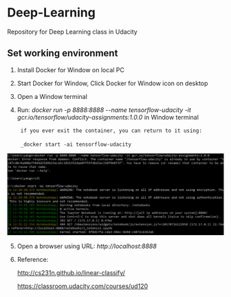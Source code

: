 # Deep-Learning
Repository for Deep Learning class in Udacity

[//]: # (Image References)

[image1]: ./images/start_docker.PNG

## Set working environment
1. Install Docker for Window on local PC
2. Start Docker for Window, Click Docker for Window icon on desktop
3. Open a Window terminal
4. Run: _docker run -p 8888:8888 --name tensorflow-udacity -it gcr.io/tensorflow/udacity-assignments:1.0.0_ in Window terminal

        if you ever exit the container, you can return to it using:
        
        _docker start -ai tensorflow-udacity

![Start Docker][image1]

5. Open a browser using URL: _http://localhost:8888_
6. Reference:

    http://cs231n.github.io/linear-classify/
    
    https://classroom.udacity.com/courses/ud120
    


        
